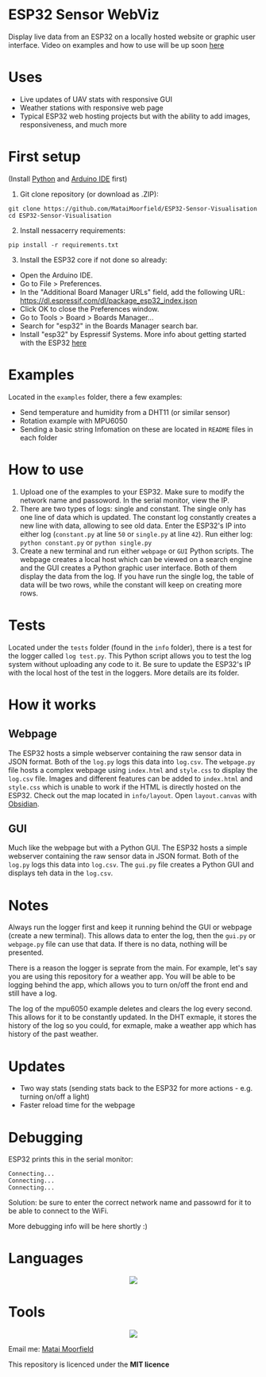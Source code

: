 # ESP32 Sensor WebViz
Display live data from an ESP32 on a locally hosted website or graphic user interface. Video on examples and how to use will be up soon [here](https://youtube.com/@Bot-Frenzy) 

# Uses
- Live updates of UAV stats with responsive GUI
- Weather stations with responsive web page
- Typical ESP32 web hosting projects but with the ability to add images, responsiveness, and much more

# First setup
(Install [Python](https://www.python.org) and [Arduino IDE](https://www.arduino.cc) first)
1. Git clone repository (or download as .ZIP):
```
git clone https://github.com/MataiMoorfield/ESP32-Sensor-Visualisation
cd ESP32-Sensor-Visualisation
```
2. Install nessacerry requirements:
```
pip install -r requirements.txt
```
3. Install the ESP32 core if not done so already:
 - Open the Arduino IDE.
 - Go to File > Preferences.
 - In the "Additional Board Manager URLs" field, add the following URL: https://dl.espressif.com/dl/package_esp32_index.json
 - Click OK to close the Preferences window.
 - Go to Tools > Board > Boards Manager...
 - Search for "esp32" in the Boards Manager search bar.
 - Install "esp32" by Espressif Systems.
 More info about getting started with the ESP32 [here](https://randomnerdtutorials.com/getting-started-with-esp32/)

# Examples
Located in the ```examples``` folder, there a few examples:
- Send temperature and humidity from a DHT11 (or similar sensor)
- Rotation example with MPU6050
- Sending a basic string
Infomation on these are located in ```README``` files in each folder

# How to use
1. Upload one of the examples to your ESP32. Make sure to modify the network name and passoword. In the serial monitor, view the IP. 
2. There are two types of logs: single and constant. The single only has one line of data which is updated. The constant log constantly creates a new line with data, allowing to see old data. Enter the ESP32's IP into either log (```constant.py``` at line ```50``` or ```single.py``` at line ```42```). Run either log: ```python constant.py``` or ```python single.py```
3. Create a new terminal and run either ```webpage``` or ```GUI``` Python scripts. The webpage creates a local host which can be viewed on a search engine and the GUI creates a Python graphic user interface. Both of them display the data from the log. If you have run the single log, the table of data will be two rows, while the constant will keep on creating more rows.

# Tests
Located under the ```tests``` folder (found in the ```info``` folder), there is a test for the logger called ```log test.py```. This Python script allows you to test the log system without uploading any code to it. Be sure to update the ESP32's IP with the local host of the test in the loggers. More details are its folder.

# How it works
## Webpage
The ESP32 hosts a simple webserver containing the raw sensor data in JSON format. Both of the ```log.py``` logs this data into ```log.csv```. The ```webpage.py``` file hosts a complex webpage using ```index.html``` and ```style.css``` to display the ```log.csv``` file. Images and different features can be added to ```index.html``` and ```style.css``` which is unable to work if the HTML is directly hosted on the ESP32. Check out the map located in ```info/layout```. Open ```layout.canvas``` with [Obsidian](https://obsidian.md).

## GUI
Much like the webpage but with a Python GUI. The ESP32 hosts a simple webserver containing the raw sensor data in JSON format. Both of the ```log.py``` logs this data into ```log.csv```. The ```gui.py``` file creates a Python GUI and displays teh data in the ```log.csv```.

# Notes
Always run the logger first and keep it running behind the GUI or webpage (create a new terminal). This allows data to enter the log, then the ```gui.py``` or ```webpage.py``` file can use that data. If there is no data, nothing will be presented. 

There is a reason the logger is seprate from the main. For example, let's say you are using this repository for a weather app. You will be able to be logging behind the app, which allows you to turn on/off the front end and still have a log.

The log of the mpu6050 example deletes and clears the log every second. This allows for it to be constantly updated. In the DHT exmaple, it stores the history of the log so you could, for exmaple, make a weather app which has history of the past weather. 

# Updates
- Two way stats (sending stats back to the ESP32 for more actions - e.g. turning on/off a light)
- Faster reload time for the webpage

# Debugging
ESP32 prints this in the serial monitor:
```
Connecting...
Connecting...
Connecting...
```
Solution: be sure to enter the correct network name and passowrd for it to be able to connect to the WiFi.

More debugging info will be here shortly :)


# Languages
<p align="center">
  <a href="https://skillicons.dev">
    <img src="https://skillicons.dev/icons?i=py,cpp,html,css" />
  </a>
</p>

# Tools
<p align="center">
  <a href="https://skillicons.dev">
    <img src="https://skillicons.dev/icons?i=obsidian,arduino,github,vscode" />
  </a>
</p>


Email me: [Matai Moorfield](mailto:matai@moorfield.co.nz)

This repository is licenced under the **MIT licence**
